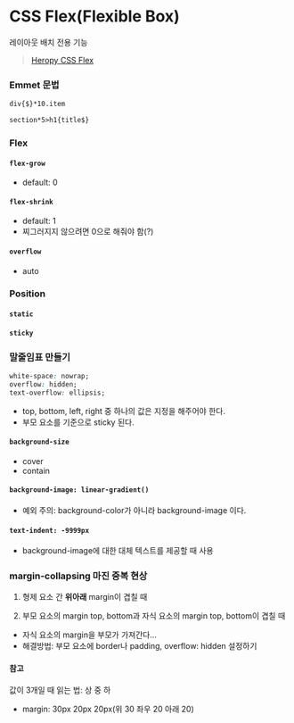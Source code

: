 # CSS Flex(Flexible Box)

레이아웃 배치 전용 기능

> [Heropy CSS Flex](https://heropy.blog/2018/11/24/css-flexible-box/)

### Emmet 문법

```html
div{$}*10.item
```

```html
section*5>h1{title$}
```

### Flex

#### `flex-grow`

- default: 0

#### `flex-shrink`

- default: 1
- 찌그러지지 않으려면 0으로 해줘야 함(?)

#### `overflow`

- auto

### Position

#### `static`

#### `sticky`

### 말줄임표 만들기

```css
white-space: nowrap;
overflow: hidden;
text-overflow: ellipsis;
```

- top, bottom, left, right 중 하나의 값은 지정을 해주어야 한다.
- 부모 요소를 기준으로 sticky 된다.

#### `background-size`

- cover
- contain

#### `background-image: linear-gradient()`

- 예외 주의: background-color가 아니라 background-image 이다.

#### `text-indent: -9999px`

- background-image에 대한 대체 텍스트를 제공할 때 사용

### margin-collapsing 마진 중복 현상

1. 형제 요소 간 **위아래** margin이 겹칠 때

2. 부모 요소의 margin top, bottom과 자식 요소의 margin top, bottom이 겹칠 때

- 자식 요소의 margin을 부모가 가져간다...
- 해결방법: 부모 요소에 border나 padding, overflow: hidden 설정하기

#### 참고

값이 3개일 때 읽는 법: 상 중 하

- margin: 30px 20px 20px(위 30 좌우 20 아래 20)
